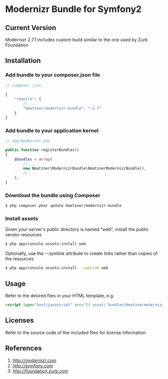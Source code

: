 # Modernizr Bundle for Symfony2

## Current Version

Modernizr 2.7.1
includes custom build similar to the one used by Zurb Foundation

## Installation

### Add bundle to your composer.json file

``` js
// composer.json

{
    "require": {
		// ...
        "bmatzner/modernizr-bundle": "~2.7"
    }
}
```

### Add bundle to your application kernel

``` php
// app/AppKernel.php

public function registerBundles()
{
    $bundles = array(
        // ...
        new Bmatzner\ModernizrBundle\BmatznerModernizrBundle(),
        // ...
    );
}
```

### Download the bundle using Composer

``` bash
$ php composer.phar update bmatzner/modernizr-bundle
```

### Install assets

Given your server's public directory is named "web", install the public vendor resources

``` bash
$ php app/console assets:install web
```

Optionally, use the --symlink attribute to create links rather than copies of the resources 

``` bash
$ php app/console assets:install --symlink web
```

## Usage

Refer to the desired files in your HTML template, e.g.

``` html
<script type="text/javascript" src="{{ asset('bundles/bmatznermodernizr/js/modernizr.min.js') }}"></script>
```

## Licenses

Refer to the source code of the included files for license information

## References

1. http://modernizr.com
2. http://symfony.com
3. http://foundation.zurb.com
